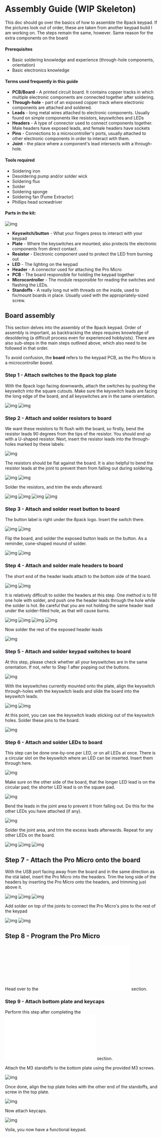 # Assembly Guide (WIP Skeleton)
This doc should go over the basics of how to assemble the 8pack keypad. If the pictures look out of order, these are taken from another keypad build I am working on. The steps remain the same, however. Same reason for the extra components on the board

#### Prerequisites
* Basic soldering knowledge and experience (through-hole components, orientation)
* Basic electronics knowledge 

#### Terms used frequently in this guide
* __PCB/Board__ - A printed circuit board. It contains copper tracks in which multiple electronic components are connected together after soldering.
* __Through-hole__ - part of an exposed copper track where electronic components are attached and soldered.
* __Leads__ - long metal wires attached to electronic components. Usually found on simple components like resistors, keyswitches and LEDs
* __Headers__ - A type of connector used to connect components together. Male headers have exposed leads, and female headers have sockets
* __Pins__ - Connections to a microcontroller's ports, usually attached to other electronic components in order to interact with them.
* __Joint__ - the place where a component's lead intersects with a through-hole.

#### Tools required
* Soldering iron
* Desoldering pump and/or solder wick
* Soldering flux
* Solder
* Soldering sponge
* Soldering fan (Fume Extractor)
* Phillips head screwdriver

#### Parts in the kit:
![img](https://github.com/cgarcia2097/8-Pack/blob/8-pack-updates/Ver.%201.2/Keypad/Photos/No%20RGB/IMG_0123.JPG)
* __Keyswitch/button__ - What your fingers press to interact with your keypad
* __Plate__ - Where the keyswitches are mounted; also protects the electronic components from direct contact.
* __Resistor__ - Electronic component used to protect the LED from burning out
* __LED__ - The lighting on the keypad 
* __Header__ - A connector used for attaching the Pro Micro
* __PCB__ - The board responsible for holding the keypad together
* __Microcontroller__ - The module responsible for reading the switches and flashing the LEDs. 
* __Standoffs__ - A really long nut with threads on the inside, used to fix/mount boards in place. Usually used with the appropriately-sized screw.

## Board assembly
This section delves into the assembly of the 8pack keypad. Order of assembly is important, as backtracking the steps requires knowledge of desoldering (a difficult process even for experienced hobbyists). There are also sub-steps in the main steps outlined above, which also need to be followed in that order.

To avoid confusion, the __board__ refers to the keypad PCB, as the Pro Micro is a microcontroller _board_.

### Step 1 - Attach switches to the 8pack top plate
With the 8pack logo facing downwards, attach the switches by pushing the keyswitch into the square cutouts. Make sure the keyswitch leads are facing the long edge of the board, and all keyswitches are in the same orientation.

![img](https://github.com/cgarcia2097/8-Pack/blob/8-pack-updates/Ver.%201.2/Keypad/Photos/No%20RGB/IMG_0127.JPG)
![img](https://github.com/cgarcia2097/8-Pack/blob/8-pack-updates/Ver.%201.2/Keypad/Photos/No%20RGB/IMG_0134.JPG)

### Step 2 - Attach and solder resistors to board
We want these resistors to fit flush with the board, so firstly, bend the resistor leads 90 degrees from the tips of the resistor. You should end up with a U-shaped resistor. Next, insert the resistor leads into the through-holes marked by these labels:

![img](https://github.com/cgarcia2097/8-Pack/blob/8-pack-updates/Ver.%201.2/Keypad/Photos/No%20RGB/IMG_0146.JPG)

The resistors should be flat against the board. It is also helpful to bend the resistor leads at the joint to prevent them from falling out during soldering.

![img](https://github.com/cgarcia2097/8-Pack/blob/8-pack-updates/Ver.%201.2/Keypad/Photos/No%20RGB/IMG_0147.JPG)
![img](https://github.com/cgarcia2097/8-Pack/blob/8-pack-updates/Ver.%201.2/Keypad/Photos/No%20RGB/IMG_0152.JPG)

Solder the resistors, and trim the ends afterward.

![img](https://github.com/cgarcia2097/8-Pack/blob/8-pack-updates/Ver.%201.2/Keypad/Photos/No%20RGB/IMG_0154.JPG)
![img](https://github.com/cgarcia2097/8-Pack/blob/8-pack-updates/Ver.%201.2/Keypad/Photos/No%20RGB/IMG_0161.JPG)
![img](https://github.com/cgarcia2097/8-Pack/blob/8-pack-updates/Ver.%201.2/Keypad/Photos/No%20RGB/IMG_0165.JPG)
![img](https://github.com/cgarcia2097/8-Pack/blob/8-pack-updates/Ver.%201.2/Keypad/Photos/No%20RGB/IMG_0167.JPG)

### Step 3 - Attach and solder reset button to board
The button label is right under the 8pack logo. Insert the switch there.

![img](https://github.com/cgarcia2097/8-Pack/blob/8-pack-updates/Ver.%201.2/Keypad/Photos/No%20RGB/IMG_0173.JPG)
![img](https://github.com/cgarcia2097/8-Pack/blob/8-pack-updates/Ver.%201.2/Keypad/Photos/No%20RGB/IMG_0175.JPG)

Flip the board, and solder the exposed button leads on the button. As a reminder, cone-shaped mound of solder.

![img](https://github.com/cgarcia2097/8-Pack/blob/8-pack-updates/Ver.%201.2/Keypad/Photos/No%20RGB/IMG_0177.JPG)
![img](https://github.com/cgarcia2097/8-Pack/blob/8-pack-updates/Ver.%201.2/Keypad/Photos/No%20RGB/IMG_0179.JPG)

### Step 4 - Attach and solder male headers to board
The short end of the header leads attach to the bottom side of the board.

![img](https://github.com/cgarcia2097/8-Pack/blob/8-pack-updates/Ver.%201.2/Keypad/Photos/No%20RGB/IMG_0183.JPG)
![img](https://github.com/cgarcia2097/8-Pack/blob/8-pack-updates/Ver.%201.2/Keypad/Photos/No%20RGB/IMG_0184.JPG)

It is relatively difficult to solder the headers at this step. One method is to fill one hole with solder, and push one the header leads through the hole while the solder is hot. Be careful that you are not holding the same header lead under the solder-filled hole, as that will cause burns.

![img](https://github.com/cgarcia2097/8-Pack/blob/8-pack-updates/Ver.%201.2/Keypad/Photos/No%20RGB/IMG_0185.JPG)
![img](https://github.com/cgarcia2097/8-Pack/blob/8-pack-updates/Ver.%201.2/Keypad/Photos/No%20RGB/IMG_0186.JPG)
![img](https://github.com/cgarcia2097/8-Pack/blob/8-pack-updates/Ver.%201.2/Keypad/Photos/No%20RGB/IMG_0189.JPG)
![img](https://github.com/cgarcia2097/8-Pack/blob/8-pack-updates/Ver.%201.2/Keypad/Photos/No%20RGB/IMG_0190.JPG)

Now solder the rest of the exposed header leads

![img](https://github.com/cgarcia2097/8-Pack/blob/8-pack-updates/Ver.%201.2/Keypad/Photos/No%20RGB/IMG_0194.JPG)


### Step 5 - Attach and solder keypad switches to board
At this step, please check whether all your keyswitches are in the same orientation. If not, refer to Step 1 after popping out the buttons. 

![img](https://github.com/cgarcia2097/8-Pack/blob/8-pack-updates/Ver.%201.2/Keypad/Photos/No%20RGB/IMG_0197.JPG)

With the keyswitches currently mounted onto the plate, align the keyswitch through-holes with the keyswitch leads and slide the board into the keyswitch leads. 

![img](https://github.com/cgarcia2097/8-Pack/blob/8-pack-updates/Ver.%201.2/Keypad/Photos/No%20RGB/IMG_0199.JPG)
![img](https://github.com/cgarcia2097/8-Pack/blob/8-pack-updates/Ver.%201.2/Keypad/Photos/No%20RGB/IMG_0199.JPG)

At this point, you can see the keyswitch leads sticking out of the keyswitch holes. Solder these pins to the board.

![img](https://github.com/cgarcia2097/8-Pack/blob/8-pack-updates/Ver.%201.2/Keypad/Photos/No%20RGB/IMG_0205.JPG)

### Step 6 - Attach and solder LEDs to board
This step can be done one-by-one per LED, or on all LEDs at once. There is a circular slot on the keyswitch where an LED can be inserted. Insert them through here.

![img](https://github.com/cgarcia2097/8-Pack/blob/8-pack-updates/Ver.%201.2/Keypad/Photos/No%20RGB/IMG_0207.JPG)

Make sure on the other side of the board, that the longer LED lead is on the circular pad; the shorter LED lead is on the square pad.

![img](https://github.com/cgarcia2097/8-Pack/blob/8-pack-updates/Ver.%201.2/Keypad/Photos/No%20RGB/IMG_0209.JPG)

Bend the leads in the joint area to prevent it from falling out. Do this for the other LEDs you have attached (if any).

![img](https://github.com/cgarcia2097/8-Pack/blob/8-pack-updates/Ver.%201.2/Keypad/Photos/No%20RGB/IMG_0211.JPG)

Solder the joint area, and trim the excess leads afterwards. Repeat for any other LEDs on the board.

![img](https://github.com/cgarcia2097/8-Pack/blob/8-pack-updates/Ver.%201.2/Keypad/Photos/No%20RGB/IMG_0221.JPG)
![img](https://github.com/cgarcia2097/8-Pack/blob/8-pack-updates/Ver.%201.2/Keypad/Photos/No%20RGB/IMG_0224.JPG)
![img](https://github.com/cgarcia2097/8-Pack/blob/8-pack-updates/Ver.%201.2/Keypad/Photos/No%20RGB/IMG_0226.JPG)

## Step 7 - Attach the Pro Micro onto the board
With the USB port facing away from the board and in the same direction as the `USB` label, insert the Pro Micro into the headers. Trim the long side of the headers by inserting the Pro Micro onto the headers, and trimming just above it.

![img](https://github.com/cgarcia2097/8-Pack/blob/8-pack-updates/Ver.%201.2/Keypad/Photos/No%20RGB/IMG_0228.JPG)
![img](https://github.com/cgarcia2097/8-Pack/blob/8-pack-updates/Ver.%201.2/Keypad/Photos/No%20RGB/IMG_0230.JPG)
![img](https://github.com/cgarcia2097/8-Pack/blob/8-pack-updates/Ver.%201.2/Keypad/Photos/No%20RGB/IMG_0234.JPG)

Add solder on top of the joints to connect the Pro Micro's pins to the rest of the keypad

![img](https://github.com/cgarcia2097/8-Pack/blob/8-pack-updates/Ver.%201.2/Keypad/Photos/No%20RGB/IMG_0236.JPG)
![img](https://github.com/cgarcia2097/8-Pack/blob/8-pack-updates/Ver.%201.2/Keypad/Photos/No%20RGB/IMG_0238.JPG)

## Step 8 - Program the Pro Micro

Head over to the  ![PROGRAMMING](PROGRAMMING.md) section.

### Step 9 - Attach bottom plate and keycaps
Perform this step after completing the ![PROGRAMMING](PROGRAMMING.md) section. 

Attach the M3 standoffs to the bottom plate using the provided M3 screws.

![img](https://github.com/cgarcia2097/8-Pack/blob/8-pack-updates/Ver.%201.2/Keypad/Photos/No%20RGB/IMG_0239.JPG)

Once done, align the top plate holes with the other end of the standoffs, and screw in the top plate.

![img](https://github.com/cgarcia2097/8-Pack/blob/8-pack-updates/Ver.%201.2/Keypad/Photos/No%20RGB/IMG_0241.JPG)

Now attach keycaps.

![img](https://github.com/cgarcia2097/8-Pack/blob/8-pack-updates/Ver.%201.2/Keypad/Photos/No%20RGB/IMG_0245.JPG)

Voila, you now have a functional keypad.

